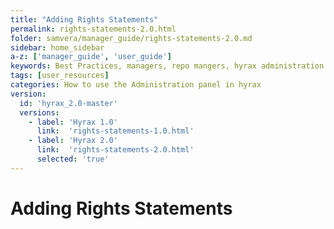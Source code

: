 ```yaml
---
title: "Adding Rights Statements"
permalink: rights-statements-2.0.html
folder: samvera/manager_guide/rights-statements-2.0.md
sidebar: home_sidebar
a-z: ['manager_guide', 'user_guide']
keywords: Best Practices, managers, repo mangers, hyrax administration
tags: [user_resources]
categories: How to use the Administration panel in hyrax
version:
  id: 'hyrax_2.0-master'
  versions:  
    - label: 'Hyrax 1.0'
      link:  'rights-statements-1.0.html'
    - label: 'Hyrax 2.0'
      link:  'rights-statements-2.0.html'
      selected: 'true'
---
```


# Adding Rights Statements
